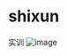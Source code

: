# shixun
实训
![image](https://user-images.githubusercontent.com/62494702/122636149-4613f500-d11a-11eb-9588-e67e0de8432a.png)

